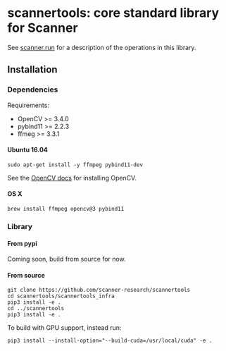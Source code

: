 # scannertools: core standard library for Scanner

See [scanner.run](http://scanner.run/api/scannertools.html) for a description of the operations in this library.

## Installation

### Dependencies

Requirements:
* OpenCV >= 3.4.0
* pybind11 >= 2.2.3
* ffmeg >= 3.3.1

#### Ubuntu 16.04

```
sudo apt-get install -y ffmpeg pybind11-dev
```

See the [OpenCV docs](https://docs.opencv.org/3.4.1/d2/de6/tutorial_py_setup_in_ubuntu.html) for installing OpenCV.

#### OS X

```
brew install ffmpeg opencv@3 pybind11
```

### Library

#### From pypi

Coming soon, build from source for now.

#### From source

```
git clone https://github.com/scanner-research/scannertools
cd scannertools/scannertools_infra
pip3 install -e .
cd ../scannertools
pip3 install -e .
```

To build with GPU support, instead run:

```
pip3 install --install-option="--build-cuda=/usr/local/cuda" -e .
```
